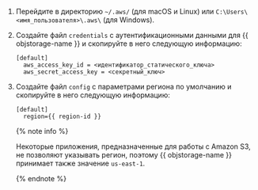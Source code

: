 1. Перейдите в директорию `~/.aws/` (для macOS и Linux) или `C:\Users\<имя_пользователя>\.aws\` (для Windows).
1. Создайте файл `credentials` с аутентификационными данными для {{ objstorage-name }} и скопируйте в него следующую информацию:

    ```text
    [default]
      aws_access_key_id = <идентификатор_статического_ключа>
      aws_secret_access_key = <секретный_ключ>
    ```

1. Создайте файл `config` с параметрами региона по умолчанию и скопируйте в него следующую информацию:

    ```text
    [default]
      region={{ region-id }}
    ```

    {% note info %}

    Некоторые приложения, предназначенные для работы с Amazon S3, не позволяют указывать регион, поэтому {{ objstorage-name }} принимает также значение `us-east-1`.

    {% endnote %}